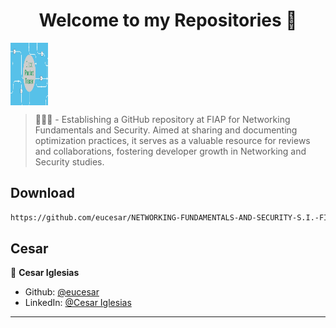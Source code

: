 <h1 align="center">Welcome to my Repositories 🤝</h1>
<p>
   <img align="center" alt="Cesar-Cisco" height="100" width="60" src="cisco.jpg">
</p>

> 🌱👨‍💻 - Establishing a GitHub repository at FIAP for Networking Fundamentals and Security. Aimed at sharing and documenting optimization practices, it serves as a valuable resource for reviews and collaborations, fostering developer growth in Networking and Security studies.

## Download

```sh
https://github.com/eucesar/NETWORKING-FUNDAMENTALS-AND-SECURITY-S.I.-FIAP.git
```

## Cesar

👤 **Cesar Iglesias**

* Github: [@eucesar](https://github.com/eucesar)
* LinkedIn: [@Cesar Iglesias](https://www.linkedin.com/in/cesar-iglesias-tecnologia/)

***
